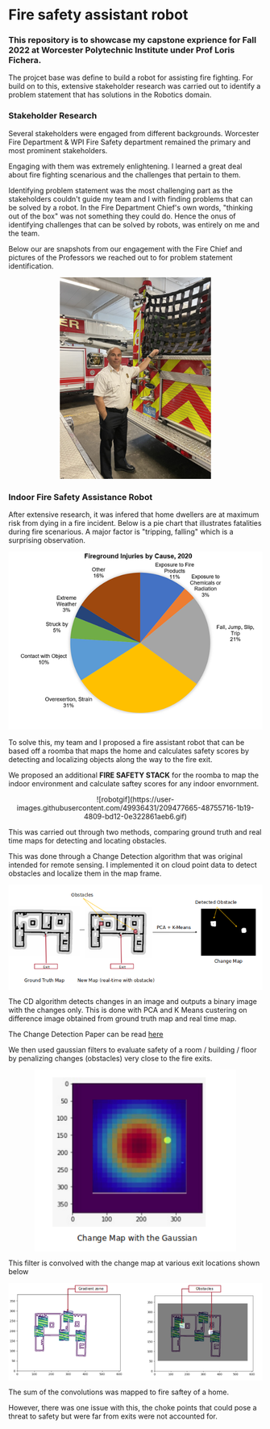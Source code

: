 # Fire safety assistant robot

<h3> This repository is to showcase my capstone exprience for Fall 2022 at Worcester Polytechnic Institute under Prof Loris Fichera. </h3>

The projcet base was define to build a robot for assisting fire fighting. For build on to this, extensive stakeholder research was carried out to identify a problem statement that has solutions in the Robotics domain.

### Stakeholder Research

Several stakeholders were engaged from different backgrounds. Worcester Fire Department & WPI Fire Safety department remained the primary and most prominent stakeholders. 

Engaging with them was extremely enlightening. I learned a great deal about fire fighting scenarious and the challenges that pertain to them. 

Identifying problem statement was the most challenging part as the stakeholders couldn't guide my team and I with finding problems that can be solved by a robot. In the Fire Department Chief's own words, "thinking out of the box" was not something they could do. Hence the onus of identifying challenges that can be solved by robots, was entirely on me and the team. 

Below our are snapshots from our engagement with the Fire Chief and pictures of the Professors we reached out to for problem statement identification.

<p align="center"><img src="https://raw.githubusercontent.com/deveshdatwani/fire-safety-assistant-robot/main/assets/firechief.jpg" height=400></p>

### Indoor Fire Safety Assistance Robot

After extensive research, it was infered that home dwellers are at maximum risk from dying in a fire incident. Below is a pie chart that illustrates fatalities during fire scenarious. A major factor is "tripping, falling" which is a surprising observation. 

<p align="center"><img src="https://raw.githubusercontent.com/deveshdatwani/fire-safety-assistant-robot/main/assets/data1pie.png" widht=300></p> 

To solve this, my team and I proposed a fire assistant robot that can be based off a roomba that maps the home and calculates safety scores by detecting and localizing objects along the way to the fire exit.

We proposed an additional **FIRE SAFETY STACK** for the roomba to map the indoor environment and calculate saftey scores for any indoor envornment. 

<p align="center">![robotgif](https://user-images.githubusercontent.com/49936431/209477665-48755716-1b19-4809-bd12-0e322861aeb6.gif)</p>

This was carried out through two methods, comparing ground truth and real time maps for detecting and locating obstacles.

This was done through a Change Detection algorithm that was original intended for remote sensing. I implemented it on cloud point data to detect obstacles and localize them in the map frame.

<p align="center"><img align="center" src="https://raw.githubusercontent.com/deveshdatwani/fire-safety-assistant-robot/main/assets/changedetection.png" width=700></p>

The CD algorithm detects changes in an image and outputs a binary image with the changes only. This is done with PCA and K Means custering on difference image obtained from ground truth map and real time map.

The Change Detection Paper can be read <a href="https://ieeexplore.ieee.org/document/5196726">here</a> 

We then used gaussian filters to evaluate safety of a room / building / floor by penalizing changes (obstacles) very close to the fire exits.   

<p align="center"><img align="center" src="https://raw.githubusercontent.com/deveshdatwani/fire-safety-assistant-robot/main/assets/riskeval.png" width=400></p>

This filter is convolved with the change map at various exit locations shown below

<p align="center"><img align="center" src="https://raw.githubusercontent.com/deveshdatwani/fire-safety-assistant-robot/main/assets/mapwithgradients.png" width=700></p>

The sum of the convolutions was mapped to fire saftey of a home. 

However, there was one issue with this, the choke points that could pose a threat to safety but were far from exits were not accounted for.  



